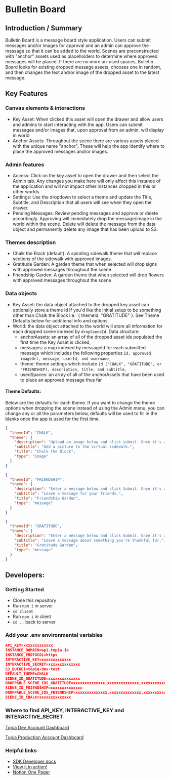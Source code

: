 # Bulletin Board

## Introduction / Summary

Bulletin Board is a message board style application. Users can submit messages and/or images for approval and an admin can approve the message so that it can be added to the world. Scenes are preconstructed with "anchor" assets used as placeholders to determine where approved messages will be placed. If there are no more un-used spaces, Bulletin Board looks for existing dropped message assets, chooses one in random, and then changes the text and/or image of the dropped asset to the latest message.

## Key Features

### Canvas elements & interactions

- Key Asset: When clicked this asset will open the drawer and allow users and admins to start interacting with the app. Users can submit messages and/or images that, upon approval from an admin, will display in world
- Anchor Assets: Throughout the scene there are various assets placed with the unique name "anchor". These will help the app identify where to place the approved messages and/or images.

### Admin features

- Access: Click on the key asset to open the drawer and then select the Admin tab. Any changes you make here will only affect this instance of the application and will not impact other instances dropped in this or other worlds.
- Settings: Use the dropdown to select a theme and update the Title, Subtitle, and Description that all users will see when they open the drawer.
- Pending Messages: Review pending messages and approve or delete accordingly. Approving will immediately drop the message/image in the world within the scene. Delete will delete the message from the data object and permanently delete any image that has been upload to S3.

### Themes description

- Chalk the Block (default): A spiraling sidewalk theme that will replace sections of the sidewalk with approved images.
- Gratitude Garden: A garden theme that when selected will drop signs with approved messages throughout the scene
- Friendship Garden: A garden theme that when selected will drop flowers with approved messages throughout the scene

### Data objects

- Key Asset: the data object attached to the dropped key asset can optionally store a theme id if you'd like the initial setup to be something other than Chalk the Block i.e. `{ themeId: "GRATITUDE" }. See Theme Defaults below for additional info and options.
- World: the data object attached to the world will store all information for each dropped scene indexed by `dropSceneId`. Data structure:
  - anchorAssets: an array of all of the dropped asset ids populated the first time the Key Asset is clicked,
  - messages: a map indexed by messageId for each submitted message which includes the following properties `id, approved, imageUrl, message, userId, and username`,
  - theme: theme settings which include `id ("CHALK", "GRATITUDE", or "FRIENDSHIP), description, title, and subtitle`,
  - usedSpaces: an array of all of the anchorAssets that have been used to place an approved message thus far

#### Theme Defaults:

Below are the defaults for each theme. If you want to change the theme options when dropping the scene instead of using the Admin menu, you can change any or all the parameters below, defaults will be used to fill in the blanks once the app is used for the first time.

```json
{
  "themeId": "CHALK",
  "theme": {
    "description": "Upload an image below and click submit. Once it's approved, it will be added to the world.",
    "subtitle": "Add a picture to the virtual sidewalk.",
    "title": "Chalk the Block",
    "type": "image"
  }
}
```

```json
{
  "themeId": "FRIENDSHIP",
  "theme": {
    "description": "Enter a message below and click Submit. Once it's approved it will be added to the garden.",
    "subtitle": "Leave a message for your friends.",
    "title": "Friendship Garden",
    "type": "message"
  }
}
```

```json
{
  "themeId": "GRATITUDE",
  "theme": {
    "description": "Enter a message below and click Submit. Once it's approved it will be added to the garden.",
    "subtitle": "Leave a message about something you're thankful for.",
    "title": "Gratitude Garden",
    "type": "message"
  }
}
```

## Developers:

### Getting Started

- Clone this repository
- Run `npm i` in server
- `cd client`
- Run `npm i` in client
- `cd ..` back to server

### Add your .env environmental variables

```json
API_KEY=xxxxxxxxxxxxx
INSTANCE_DOMAIN=api.topia.io
INSTANCE_PROTOCOL=https
INTERACTIVE_KEY=xxxxxxxxxxxxx
INTERACTIVE_SECRET=xxxxxxxxxxxxxx
S3_BUCKET=topia-dev-test
DEFAULT_THEME=CHALK
SCENE_ID_GRATITUDE=xxxxxxxxxxxxxx
DROPPABLE_SCENE_IDS_GRATITUDE=xxxxxxxxxxxxxx,xxxxxxxxxxxxxx,xxxxxxxxxxxxxx
SCENE_ID_FRIENDSHIP=xxxxxxxxxxxxxx
DROPPABLE_SCENE_IDS_FRIENDSHIP=xxxxxxxxxxxxxx,xxxxxxxxxxxxxx,xxxxxxxxxxxxxx
SCENE_ID_CHALK=xxxxxxxxxxxxxx
```

### Where to find API_KEY, INTERACTIVE_KEY and INTERACTIVE_SECRET

[Topia Dev Account Dashboard](https://dev.topia.io/t/dashboard/integrations)

[Topia Production Account Dashboard](https://topia.io/t/dashboard/integrations)

### Helpful links

- [SDK Developer docs](https://metaversecloud-com.github.io/mc-sdk-js/index.html)
- [View it in action!](topia.io/bulletin-board-prod)
- [Notion One Pager](https://www.notion.so/topiaio/Bulletin-Board-18171cde990b447693aee8b26b03f872?pvs=4)
